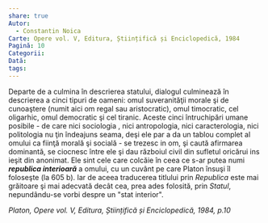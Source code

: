 ```yaml
---
share: true
Autor:
  - Constantin Noica
Carte: Opere vol. V, Editura, Științifică și Enciclopedică, 1984
Pagină: 10
Categorii: 
Dată: 
tags: 
---
```


Departe de a culmina în descrierea statului, dialogul culminează în descrierea a cinci tipuri de oameni: omul suveranităţii morale şi de cunoaştere (numit aici om regal sau aristocratic), omul timocratic, cel oligarhic, omul democratic şi cel tiranic. Aceste cinci întruchipări umane posibile - de care nici sociologia , nici antropologia, nici caracterologia, nici politologia nu ţin îndeajuns seama, deşi ele par a da un tablou complet al omului ca fiinţă morală şi socială - se trezesc in om, şi caută afirmarea dominantă, se ciocnesc între ele şi dau războiul civil din sufletul oricărui ins ieşit din anonimat. Ele sint cele care colcăie în ceea ce s-ar putea numi ***republica interioară*** a omului, cu un cuvânt pe care Platon însuşi îl foloseşte (la 605 b). Iar de aceea traducerea titlului prin *Republica* este mai grăitoare şi mai adecvată decât cea, prea ades folosită, prin *Statul*, nepundându-se vorbi despre un "stat interior".

*Platon, Opere vol. V, Editura, Științifică și Enciclopedică, 1984, p.10*


